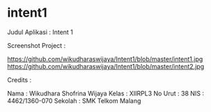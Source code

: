 # intent1

Judul Aplikasi : Intent 1

Screenshot Project :

 https://github.com/wikudharaswijaya/Intent1/blob/master/intent1.jpg
 https://github.com/wikudharaswijaya/Intent1/blob/master/intent2.jpg
 
 Credits :
 
 Nama : Wikudhara Shofrina Wijaya 
 Kelas : XIIRPL3 
 No Urut : 38 
 NIS : 4462/1360-070 
 Sekolah : SMK Telkom Malang
